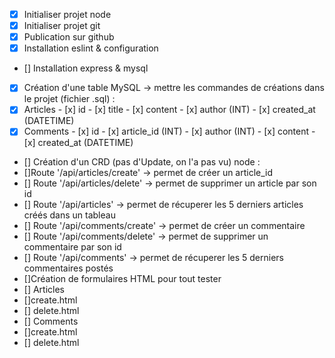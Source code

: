 - [x]  Initialiser projet node 
- [x] Initialiser projet git 
- [x] Publication sur github 
- [x] Installation eslint & configuration 
- [] Installation express & mysql 
- [x] Création d'une table MySQL -> mettre les commandes de créations dans le projet (fichier .sql) : 
- [x] Articles 
		- [x] id
		- [x] title
		- [x] content
		- [x] author (INT)
		- [x] created_at (DATETIME)
- [x] Comments 
		- [x] id
		- [x] article_id (INT)
		- [x] author (INT)
		- [x] content
		- [x] created_at (DATETIME)
- [] Création d'un CRD (pas d'Update, on l'a pas vu) node : 
- []Route '/api/articles/create' -> permet de créer un article_id
- [] Route '/api/articles/delete' -> permet de supprimer un article par son id
- [] Route '/api/articles' -> permet de récuperer les 5 derniers articles créés dans un tableau
- [] Route '/api/comments/create' -> permet de créer un commentaire
- [] Route '/api/comments/delete' -> permet de supprimer un commentaire par son id
- [] Route '/api/comments' -> permet de récuperer les 5 derniers commentaires postés
- []Création de formulaires HTML pour tout tester 
- [] Articles 
- []create.html
- [] delete.html
- [] Comments 
- []create.html
- [] delete.html

